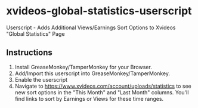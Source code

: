 # xvideos-global-statistics-userscript
Userscript - Adds Additional Views/Earnings Sort Options to Xvideos "Global Statistics" Page

## Instructions
1. Install GreaseMonkey/TamperMonkey for your Browser.
1. Add/Import this userscript into GreaseMonkey/TamperMonkey.
1. Enable the userscript
1. Navigate to https://www.xvideos.com/account/uploads/statistics to see new sort options in the "This Month" and "Last Month" columns. You'll find links to sort by Earnings or Views for these time ranges.

